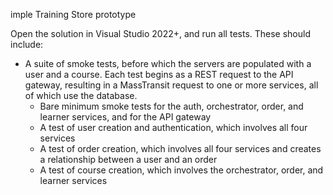 imple Training Store prototype

Open the solution in Visual Studio 2022+, and run all tests. These should include:
 - A suite of smoke tests, before which the servers are populated with a user and a course. Each test begins as a REST request to the API gateway, resulting in a MassTransit request to one or more services, all of which use the database.
   - Bare minimum smoke tests for the auth, orchestrator, order, and learner services, and for the API gateway
   - A test of user creation and authentication, which involves all four services
   - A test of order creation, which involves all four services and creates a relationship between a user and an order
   - A test of course creation, which involves the orchestrator, order, and learner services
   
